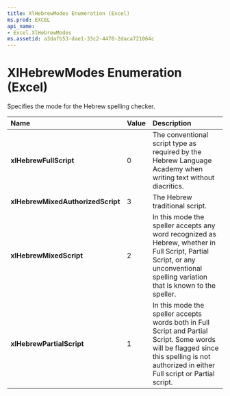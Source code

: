 ```yaml
---
title: XlHebrewModes Enumeration (Excel)
ms.prod: EXCEL
api_name:
- Excel.XlHebrewModes
ms.assetid: a3dafb53-dae1-33c2-4470-2daca721064c
---
```



# XlHebrewModes Enumeration (Excel)

Specifies the mode for the Hebrew spelling checker.



|**Name**|**Value**|**Description**|
|:-----|:-----|:-----|
| **xlHebrewFullScript**|0|The conventional script type as required by the Hebrew Language Academy when writing text without diacritics.|
| **xlHebrewMixedAuthorizedScript**|3|The Hebrew traditional script. |
| **xlHebrewMixedScript**|2|In this mode the speller accepts any word recognized as Hebrew, whether in Full Script, Partial Script, or any unconventional spelling variation that is known to the speller. |
| **xlHebrewPartialScript**|1|In this mode the speller accepts words both in Full Script and Partial Script. Some words will be flagged since this spelling is not authorized in either Full script or Partial script.|

